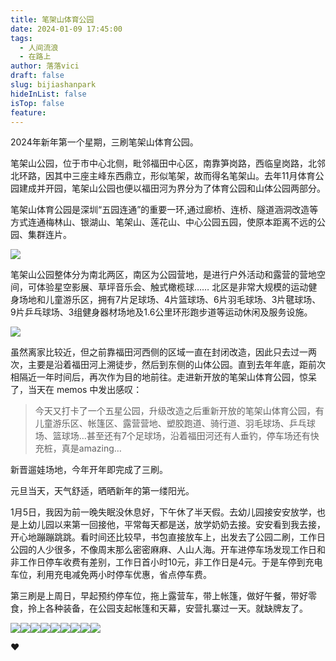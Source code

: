 ```yaml
---
title: 笔架山体育公园
date: 2024-01-09 17:45:00
tags:
  - 人间流浪
  - 在路上
author: 落落vici
draft: false
slug: bijiashanpark
hideInList: false
isTop: false
feature:
---
```

2024年新年第一个星期，三刷笔架山体育公园。

笔架山公园，位于市中心北侧，毗邻福田中心区，南靠笋岗路，西临皇岗路，北邻北环路，因其中三座主峰东西鼎立，形似笔架，故而得名笔架山。去年11月体育公园建成并开园，笔架山公园也便以福田河为界分为了体育公园和山体公园两部分。

笔架山体育公园是深圳“五园连通”的重要一环,通过廊桥、连桥、隧道涵洞改造等方式连通梅林山、银湖山、笔架山、莲花山、中心公园五园，使原本距离不远的公园、集群连片。

![](https://img.hux.ink/image/2024/01/fivepark.jpg)

笔架山公园整体分为南北两区，南区为公园营地，是进行户外活动和露营的营地空间，可体验星空影展、草坪音乐会、触式橄榄球…… 北区是非常大规模的运动健身场地和儿童游乐区，拥有7片足球场、4片篮球场、6片羽毛球场、3片毽球场、9片乒乓球场、3组健身器材场地及1.6公里环形跑步道等运动休闲及服务设施。

![](https://img.hux.ink/image/2024/01/bijiashanpark-01.gif)

虽然离家比较近，但之前靠福田河西侧的区域一直在封闭改造，因此只去过一两次，主要是沿着福田河上溯徒步，然后到东侧的山体公园。直到去年年底，距前次相隔近一年时间后，再次作为目的地前往。走进新开放的笔架山体育公园，惊呆了，当天在 memos 中发出感叹：
> 今天又打卡了一个五星公园，升级改造之后重新开放的笔架山体育公园，有儿童游乐区、帐篷区、露营营地、塑胶跑道、骑行道、羽毛球场、乒乓球场、篮球场…甚至还有7个足球场，沿着福田河还有人垂钓，停车场还有快充桩，真是amazing…

新晋遛娃场地，今年开年即完成了三刷。

元旦当天，天气舒适，晒晒新年的第一缕阳光。

1月5日，我因为前一晚失眠没休息好，下午休了半天假。去幼儿园接安安放学，也是上幼儿园以来第一回接他，平常每天都是送，放学奶奶去接。安安看到我去接，开心地蹦蹦跳跳。看时间还比较早，书包直接放车上，出发去了公园二刷，工作日公园的人少很多，不像周末那么密密麻麻、人山人海。开车进停车场发现工作日和非工作日停车收费有差别，工作日首小时10元，非工作日是4元。于是车停到充电车位，利用充电减免两小时停车优惠，省点停车费。

第三刷是上周日，早起预约停车位，拖上露营车，带上帐篷，做好午餐，带好零食，拎上各种装备，在公园支起帐篷和天幕，安营扎寨过一天。就缺牌友了。

<gallery>![](https://img.hux.ink/image/2024/01/bijiashanpark-02.jpg)![](https://img.hux.ink/image/2024/01/bijiashanpark-04.jpg)![](https://img.hux.ink/image/2024/01/bijiashanpark-05.jpg)![](https://img.hux.ink/image/2024/01/bijiashanpark-06.jpg)![](https://img.hux.ink/image/2024/01/bijiashanpark-07.jpg)![](https://img.hux.ink/image/2024/01/bijiashanpark-09.jpg)![](https://img.hux.ink/image/2024/01/bijiashanpark-10.jpg)![](https://img.hux.ink/image/2024/01/bijiashanpark-12.jpg)![](https://img.hux.ink/image/2024/01/bijiashanpark-13.jpg)<gallery>


❤